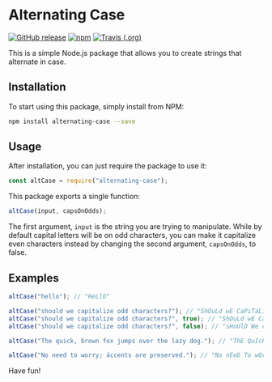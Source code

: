 # Alternating Case

[![GitHub release](https://img.shields.io/github/release/haykam821/Alternating-Case.svg?style=popout&label=github)](https://github.com/haykam821/Alternating-Case/releases/latest)
[![npm](https://img.shields.io/npm/v/alternating-case.svg?style=popout&colorB=red)](https://www.npmjs.com/package/alternating-case)
[![Travis (.org)](https://img.shields.io/travis/haykam821/Alternating-Case.svg?style=popout)](https://travis-ci.org/haykam821/Alternating-Case)

This is a simple Node.js package that allows you to create strings that alternate in case.

## Installation

To start using this package, simply install from NPM:

```bash
npm install alternating-case --save
```

## Usage

After installation, you can just require the package to use it:

```js
const altCase = require("alternating-case");
```

This package exports a single function:

```js
altCase(input, capsOnOdds);
```

The first argument, `input` is the string you are trying to manipulate. While by default capital letters will be on odd characters, you can make it capitalize even characters instead by changing the second argument, `capsOnOdds`, to false.

## Examples

```javascript
altCase("hello"); // "HeLlO"

altCase("should we capitalize odd characters?"); // "ShOuLd wE CaPiTaLiZe oDd cHaRaCtErS?"
altCase("should we capitalize odd characters?", true); // "ShOuLd wE CaPiTaLiZe oDd cHaRaCtErS?"
altCase("should we capitalize odd characters?", false); // "sHoUlD We cApItAlIzE OdD ChArAcTeRs?"

altCase("The quick, brown fox jumps over the lazy dog."); // "ThE QuIcK, bRoWn fOx jUmPs oVeR ThE LaZy dOg."

altCase("No need to worry; áccents are preserved."); // "No nEeD To wOrRy; ÁcCeNtS ArE PrEsErVeD."
```

Have fun!
